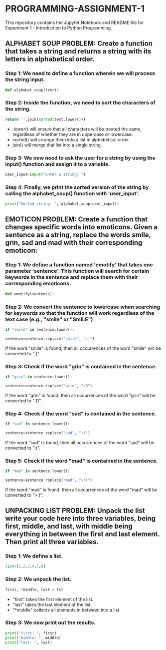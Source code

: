 # PROGRAMMING-ASSIGNMENT-1
This repository contains the Jupyter Notebook and README file for Experiment 1 - Introduction to Python Programming. 



## ALPHABET SOUP PROBLEM: Create a function that takes a string and returns a string with its letters in alphabetical order.  


### Step 1: We need to define a function wherein we will process the string input.
```py
def alphabet_soup(text):
```

### Step 2: Inside the function, we need to sort the characters of the string. 
```py
return ''.join(sorted(text.lower()))
```
  * .lower() will ensure that all characters will be treated the same, regardless of whether they are in uppercase or lowercase.
  * sorted() will arrange them into a list in alphabetical order.
  * join() will merge that list into a single string.

### Step 3: We now need to ask the user for a string by using the input() function and assign it to a variable.
```py
user_input=input("Enter a string: ")
```

### Step 4: Finally, we print the sorted version of the string by calling the alphabet_soup() function with 'user_input'.
```py
print("Sorted string: ", alphabet_soup(user_input))
```



## EMOTICON PROBLEM: Create a function that changes specific words into emoticons. Given a sentence as a string, replace the words smile, grin, sad and mad with their corresponding emoticon:  


### Step 1: We define a function named 'emotify' that takes one parameter 'sentence'. This function will search for certain keywords in the sentence and replace them with their corresponding emoticons.
```py
def emotify(sentence):
```

### Step 2: We convert the sentence to lowercase when searching for keywords so that the function will work regardless of the text case (e.g., "smile" or "SmILE")
```py
if "smile" in sentence.lower():
```
```py
sentence=sentence.replace("smile", ":)")
```
  If the word "smile" is found, then all occurrences of the word "smile" will be converted to ":)".

### Step 3: Check if the word "grin" is contained in the sentence.
```py
if "grin" in sentence.lower():
```
```py
sentence=sentence.replace("grin", ":D")
```
  If the word "grin" is found, then all occurrences of the word "grin" will be converted to ":D".

### Step 4: Check if the word "sad" is contained in the sentence.
```py
if "sad" in sentence.lower():
```
```py
sentence=sentence.replace("sad", ":(")
```
  If the word "sad" is found, then all occurrences of the word "sad" will be converted to ":(".

### Step 5: Check if the word "mad" is contained in the sentence.
```py
if "mad" in sentence.lower():
```
```py
sentence=sentence.replace("mad", ">:(")
```
  If the word "mad" is found, then all occurrences of the word "mad" will be converted to ">:(".

  

## UNPACKING LIST PROBLEM: Unpack the list write your code here into three variables, being first, middle, and last, with middle being everything in between the first and last element. Then print all three variables.  


### Step 1: We define a list.
```py
list=[1,2,3,4,5,6]
```

### Step 2: We unpack the list.
```py
first, *middle, last = lst
```
  * "first" takes the first element of the list.
  * "last" takes the last element of the list.
  * "*middle" collects all elements in between into a list.

### Step 3: We now print out the results.
```py
print("first: ", first)
print("middle: ", middle)
print("last: ", last)
```



